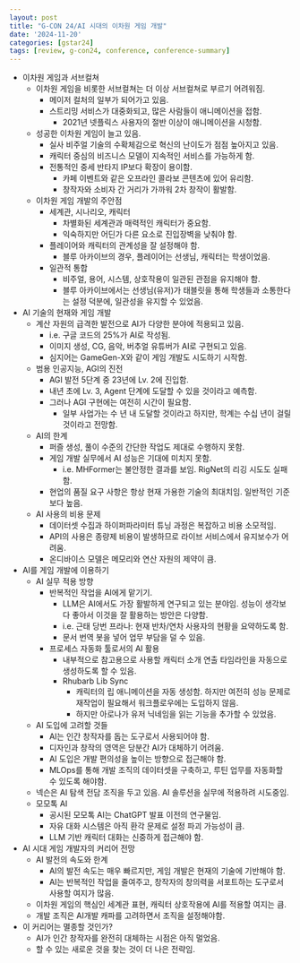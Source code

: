 ```yaml
---
layout: post
title: "G-CON 24/AI 시대의 이차원 게임 개발"
date: '2024-11-20'
categories: [gstar24]
tags: [review, g-con24, conference, conference-summary]
---
```


- 이차원 게임과 서브컬쳐
    - 이차원 게임을 비롯한 서브컬쳐는 더 이상 서브컬쳐로 부르기 어려워짐.
        - 메이저 컬처의 일부가 되어가고 있음.
        - 스트리밍 서비스가 대중화되고, 많은 사람들이 애니메이션을 접함.
            - 2021년 넷플릭스 사용자의 절반 이상이 애니메이션을 시청함.
    - 성공한 이차원 게임이 늘고 있음.
        - 실사 비주얼 기술의 수확체감으로 혁신의 난이도가 점점 높아지고 있음.
        - 캐릭터 중심의 비즈니스 모델이 지속적인 서비스를 가능하게 함.
        - 전통적인 중세 반타지 IP보다 확장이 용이함.
            - 카페 이벤트와 같은 오프라인 콜라보 콘텐츠에 있어 유리함.
            - 창작자와 소비자 간 거리가 가까워 2차 창작이 활발함.
    - 이차원 게임 개발의 주안점
        - 세계관, 시나리오, 캐릭터
            - 차별화된 세계관과 매력적인 캐릭터가 중요함.
            - 익숙하지만 어딘가 다른 요소로 진입장벽을 낮춰야 함.
        - 플레이어와 캐릭터의 관계성을 잘 설정해야 함.
            - 블루 아카이브의 경우, 플레이어는 선생님, 캐릭터는 학생이었음.
        - 일관적 통합
            - 비주얼, 용어, 시스템, 상호작용이 일관된 관점을 유지해야 함.
            - 블루 아카이브에서는 선생님(유저)가 태블릿을 통해 학생들과 소통한다는 설정 덕분에, 일관성을 유지할 수 있었음.
- AI 기술의 현재와 게임 개발
    - 계산 자원의 급격한 발전으로 AI가 다양한 분야에 적용되고 있음.
        - i.e. 구글 코드의 25%가 AI로 작성됨.
        - 이미지 생성, CG, 음악, 버추얼 유튜버가 AI로 구현되고 있음.
        - 심지어는 GameGen-X와 같이 게임 개발도 시도하기 시작함.
    - 범용 인공지능, AGI의 진전
        - AGI 발전 5단계 중 23년에 Lv. 2에 진입함.
        - 내년 초에 Lv. 3, Agent 단계에 도달할 수 있을 것이라고 예측함.
        - 그러나 AGI 구현에는 여전히 시간이 필요함.
            - 일부 사업가는 수 년 내 도달할 것이라고 하지만, 학계는 수십 년이 걸릴 것이라고 전망함.
    - AI의 한계
        - 퍼즐 생성, 풀이 수준의 간단한 작업도 제대로 수행하지 못함.
        - 게임 개발 실무에서 AI 성능은 기대에 미치지 못함.
            - i.e. MHFormer는 불안정한 결과를 보임. RigNet의 리깅 시도도 실패함.
        - 현업의 품질 요구 사항은 항상 현재 가용한 기술의 최대치임. 일반적인 기준보다 높음.
    - AI 사용의 비용 문제
        - 데이터셋 수집과 하이퍼파라미터 튜닝 과정은 복잡하고 비용 소모적임.
        - API의 사용은 종량제 비용이 발생하므로 라이브 서비스에서 유지보수가 어려움.
        - 온디바이스 모델은 메모리와 연산 자원의 제약이 큼.
- AI를 게임 개발에 이용하기
    - AI 실무 적용 방향
        - 반복적인 작업을 AI에게 맡기기.
            - LLM은 AI에서도 가장 활발하게 연구되고 있는 분야임. 성능이 생각보다 좋아서 이것을 잘 활용하는 방안은 다양함.
            - i.e. 근태 당번 프라나: 현재 반차/연차 사용자의 현황을 요약하도록 함.
            - 문서 번역 봇을 넣어 업무 부담을 덜 수 있음.
        - 프로세스 자동화 툴로서의 AI 활용
            - 내부적으로 참고용으로 사용할 캐릭터 소개 연출 타임라인을 자동으로 생성하도록 할 수 있음.
            - Rhubarb Lib Sync
                - 캐릭터의 립 애니메이션을 자동 생성함. 하지만 여전히 성능 문제로 재작업이 필요해서 워크플로우에는 도입하지 않음.
                - 하지만 아로나가 유저 닉네임을 읽는 기능을 추가할 수 있었음.
    - AI 도입에 고려할 것들
        - AI는 인간 창작자를 돕는 도구로서 사용되어야 함.
        - 디자인과 창작의 영역은 당분간 AI가 대체하기 어려움.
        - AI 도입은 개발 편의성을 높이는 방향으로 접근해야 함.
        - MLOps를 통해 개발 조직의 데이터셋을 구축하고, 루틴 업무를 자동화할 수 있도록 해야함.
    - 넥슨은 AI 탐색 전담 조직을 두고 있음. AI 솔루션을 실무에 적용하려 시도중임.
    - 모모톡 AI
        - 공시된 모모톡 AI는 ChatGPT 발표 이전의 연구물임.
        - 자유 대화 시스템은 아직 환각 문제로 설정 파괴 가능성이 큼.
        - LLM 기반 캐릭터 대화는 신중하게 접근해야 함.
- AI 시대 게임 개발자의 커리어 전망
    - AI 발전의 속도와 한계
        - AI의 발전 속도는 매우 빠르지만, 게임 개발은 현재의 기술에 기반해야 함.
        - AI는 반복적인 작업을 줄여주고, 창작자의 창의력을 서포트하는 도구로서 사용할 여지가 많음.
    - 이차원 게임의 핵심인 세계관 표현, 캐릭터 상호작용에 AI를 적용할 여지는 큼.
    - 개발 조직은 AI개발 캐파를 고려하면서 조직을 설정해야함.
- 이 커리어는 멸종할 것인가?
    - AI가 인간 창작자를 완전히 대체하는 시점은 아직 멀었음.
    - 할 수 있는 새로운 것을 찾는 것이 더 나은 전략임.
